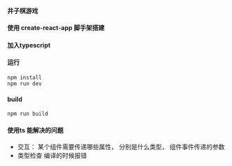 #### 井子棋游戏

#### 使用 create-react-app 脚手架搭建

#### 加入typescript

#### 运行
```
npm install 
npm run dev

```
#### build
```
npm run build

```


#### 使用ts 能解决的问题

- 交互： 某个组件需要传递哪些属性， 分别是什么类型， 组件事件传递的参数
- 类型检查 编译的时候报错

#### 